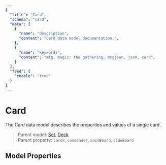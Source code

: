```yaml
---
{
  "title": "Card",
  "schema": "card",
  "meta": [
    {
      "name": "description",
      "content": "Card data model documentation.",
    },
    {
      "name": "keywords",
      "content": "mtg, magic: the gathering, mtgjson, json, card",
    }
  ],
  "feed": {
    "enable": "true"
  }
}
---
```


# Card

The Card data model describes the properties and values of a single card.
 
> Parent model: <span class="code-wrap">[Set](../set/)</span>, <span class="code-wrap">[Deck](../deck/)</span>  
> Parent property: `cards`, `commander`, `mainBoard`, `sideBoard`

## Model Properties

<Documentation/>
